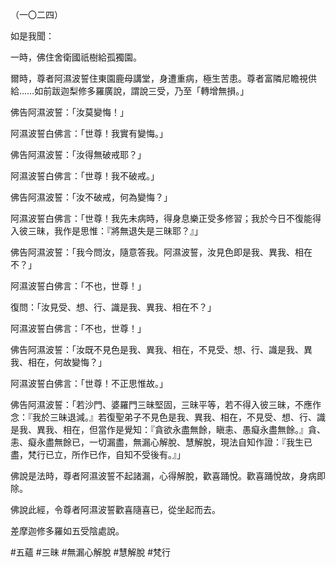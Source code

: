 （一〇二四）

如是我聞：

一時，佛住舍衛國祇樹給孤獨園。

爾時，尊者阿濕波誓住東園鹿母講堂，身遭重病，極生苦患。尊者富隣尼瞻視供給……如前跋迦梨修多羅廣說，謂說三受，乃至「轉增無損。」

佛告阿濕波誓：「汝莫變悔！」

阿濕波誓白佛言：「世尊！我實有變悔。」

佛告阿濕波誓：「汝得無破戒耶？」

阿濕波誓白佛言：「世尊！我不破戒。」

佛告阿濕波誓：「汝不破戒，何為變悔？」

阿濕波誓白佛言：「世尊！我先未病時，得身息樂正受多修習；我於今日不復能得入彼三昧，我作是思惟：『將無退失是三昧耶？』」

佛告阿濕波誓：「我今問汝，隨意答我。阿濕波誓，汝見色即是我、異我、相在不？」

阿濕波誓白佛言：「不也，世尊！」

復問：「汝見受、想、行、識是我、異我、相在不？」

阿濕波誓白佛言：「不也，世尊！」

佛告阿濕波誓：「汝既不見色是我、異我、相在，不見受、想、行、識是我、異我、相在，何故變悔？」

阿濕波誓白佛言：「世尊！不正思惟故。」

佛告阿濕波誓：「若沙門、婆羅門三昧堅固，三昧平等，若不得入彼三昧，不應作念：『我於三昧退減。』若復聖弟子不見色是我、異我、相在，不見受、想、行、識是我、異我、相在，但當作是覺知：『貪欲永盡無餘，瞋恚、愚癡永盡無餘。』貪、恚、癡永盡無餘已，一切漏盡，無漏心解脫、慧解脫，現法自知作證：『我生已盡，梵行已立，所作已作，自知不受後有。』」

佛說是法時，尊者阿濕波誓不起諸漏，心得解脫，歡喜踊悅。歡喜踊悅故，身病即除。

佛說此經，令尊者阿濕波誓歡喜隨喜已，從坐起而去。

差摩迦修多羅如五受陰處說。






#五蘊
#三昧
#無漏心解脫
#慧解脫
#梵行
